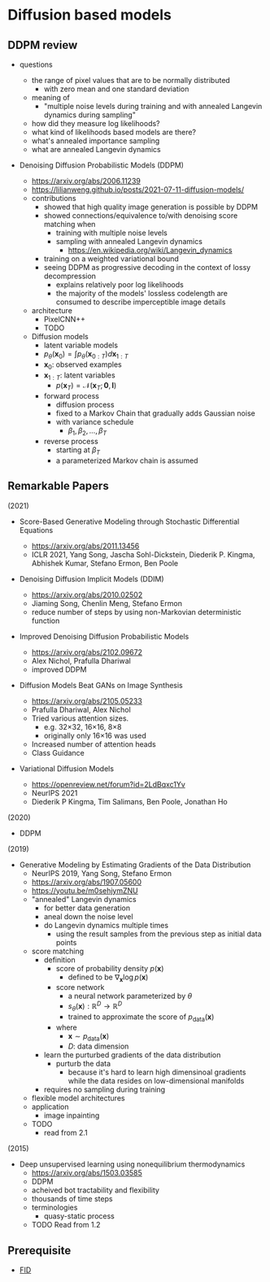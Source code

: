 # Diffusion based models

## DDPM review

- questions
  - the range of pixel values that are to be normally distributed
    - with zero mean and one standard deviation
  - meaning of
    - "multiple noise levels during training and with annealed Langevin dynamics during sampling"
  - how did they measure log likelihoods?
  - what kind of likelihoods based models are there?
  - what's annealed importance sampling
  - what are annealed Langevin dynamics

- Denoising Diffusion Probabilistic Models (DDPM)
  - https://arxiv.org/abs/2006.11239
  - https://lilianweng.github.io/posts/2021-07-11-diffusion-models/
  - contributions
    - showed that high quality image generation is possible by DDPM
    - showed connections/equivalence to/with denoising score matching when
      - training with multiple noise levels
      - sampling with annealed Langevin dynamics
        - https://en.wikipedia.org/wiki/Langevin_dynamics
    - training on a weighted variational bound
    - seeing DDPM as progressive decoding in the context of lossy decompression
      - explains relatively poor log likelihoods
      - the majority of the models' lossless codelength are consumed to describe imperceptible image details
  - architecture
    - PixelCNN++
    - TODO
  - Diffusion models
    - latent variable models
    - $p_\theta(\mathbf{x}_0) = \int p_\theta (\mathbf{x}_{0:T}) d\mathbf{x}_{1:T}$
    - $\mathbf{x}_0$: observed examples
    - $\mathbf{x}_{1:T}$: latent variables
      - $p(\mathbf{x}_T) = \mathcal{N}(\mathbf{x}_T; \mathbf{0}, \mathbf{I})$
    - forward process
      - diffusion process
      - fixed to a Markov Chain that gradually adds Gaussian noise
      - with variance schedule
        - $\beta_1, \beta_2, ..., \beta_T$
    - reverse process
      - starting at $\beta_T$
      - a parameterized Markov chain is assumed


## Remarkable Papers

(2021)

- Score-Based Generative Modeling through Stochastic Differential Equations
  - https://arxiv.org/abs/2011.13456
  - ICLR 2021, Yang Song, Jascha Sohl-Dickstein, Diederik P. Kingma, Abhishek Kumar, Stefano Ermon, Ben Poole

- Denoising Diffusion Implicit Models (DDIM)
  - https://arxiv.org/abs/2010.02502
  - Jiaming Song, Chenlin Meng, Stefano Ermon
  - reduce number of steps by using non-Markovian deterministic function

- Improved Denoising Diffusion Probabilistic Models
  - https://arxiv.org/abs/2102.09672
  - Alex Nichol, Prafulla Dhariwal
  - improved DDPM

- Diffusion Models Beat GANs on Image Synthesis
  - https://arxiv.org/abs/2105.05233
  - Prafulla Dhariwal, Alex Nichol
  - Tried various attention sizes.
    - e.g. 32×32, 16×16, 8×8
    - originally only 16×16 was used
  - Increased number of attention heads
  - Class Guidance

- Variational Diffusion Models
  - https://openreview.net/forum?id=2LdBqxc1Yv
  - NeurIPS 2021
  - Diederik P Kingma, Tim Salimans, Ben Poole, Jonathan Ho

(2020)

- DDPM

(2019)


- Generative Modeling by Estimating Gradients of the Data Distribution
  - NeurIPS 2019, Yang Song, Stefano Ermon
  - https://arxiv.org/abs/1907.05600
  - https://youtu.be/m0sehjymZNU
  - "annealed" Langevin dynamics
    - for better data generation
    - aneal down the noise level
    - do Langevin dynamics multiple times
      - using the result samples from the previous step as initial data points
  - score matching
    - definition
      - score of probability density $p(\mathbf{x})$
        - defined to be $\nabla_\mathbf{x}\log{p(\mathbf{x})}$
      - score network
        - a neural network parameterized by $\theta$
        - $s_\theta(\mathbf{x}): \mathbb{R}^D \to \mathbb{R}^D$
        - trained to approximate the score of $p_\text{data}(\mathbf{x})$
      - where
        - $\mathbf{x} \sim p_\text{data}(\mathbf{x})$
        - $D$: data dimension
    - learn the purturbed gradients of the data distribution
      - purturb the data
        - because it's hard to learn high dimensinoal gradients while the data resides on low-dimensional manifolds
    - requires no sampling during training
  - flexible model architectures
  - application
    - image inpainting
  - TODO
    - read from 2.1

(2015)

- Deep unsupervised learning using nonequilibrium thermodynamics
  - https://arxiv.org/abs/1503.03585
  - DDPM
  - acheived bot tractability and flexibility
  - thousands of time steps
  - terminologies
    - quasy-static process
  - TODO Read from 1.2


## Prerequisite

- [FID](./fid.md)
